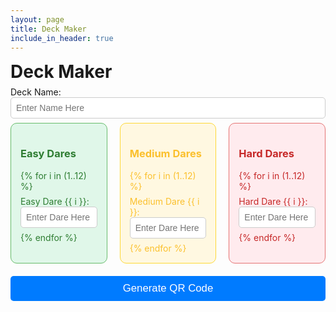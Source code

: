 ```yaml
---
layout: page
title: Deck Maker
include_in_header: true
---
```


# Deck Maker

<style>
    #deck-maker {
        max-width: 1200px;
        margin: 0 auto;
    }

    form label {
        display: block;
        margin: 0.5em 0;
    }

    input[type="text"] {
        width: 100%;
        padding: 8px;
        border-radius: 5px;
        border: 1px solid #ccc;
        font-size: 1em;
        box-sizing: border-box;
    }

    .section {
        padding: 15px;
        margin-bottom: 0px;
        border-radius: 10px;
    }

    .easy-section {
        background-color: #e0f7e9; /* Light green */
        color: #2e7d32; /* Dark green */
        border: 1px solid #66bb6a;
    }

    .medium-section {
        background-color: #fff8e1; /* Light yellow */
        color: #fbc02d; /* Dark yellow */
        border: 1px solid #fdd835;
    }

    .hard-section {
        background-color: #ffebee; /* Light red */
        color: #c62828; /* Dark red */
        border: 1px solid #e57373;
    }

    button {
        display: block;
        width: 100%;
        padding: 10px;
        font-size: 1.2em;
        background-color: #007bff;
        color: #fff;
        border: none;
        border-radius: 5px;
        cursor: pointer;
        margin-top: 20px;
        
    }

    button:hover {
        background-color: #0056b3;
    }

    #qrcode {
        margin:auto;
        margin-top: 20px;
        text-align: center;
        align: center;
        display: block;
        width: 100%;
        border-radius: 5px;
    }

    /* Media query for larger screens */
    @media (min-width: 768px) {
        #deck-maker {
            max-width: 100%;
        }

        /* Wrap only the easy, medium, and hard sections side by side */
        .section-container {
            display: flex;
            gap: 20px;
            justify-content: space-between;
        }

        .section {
            flex: 1; /* Each section takes equal space */
            margin-bottom: 0; /* Remove bottom margin for side-by-side layout */
        }
        #qrcode {
            width: calc(45.5% - 20px); /* Match QR code width to one column's width, accounting for flex gap */
            
        }
    }
</style>

<div id="deck-maker">
    <form id="deckForm">
        <label>Deck Name:
            <input type="text" id="username" placeholder="Enter Name Here" />
        </label>
        <div class="section-container">
            <div class="section easy-section">
                <h3>Easy Dares</h3>
                {% for i in (1..12) %}
                    <label>Easy Dare {{ i }}:
                        <input type="text" id="easy{{ i }}" placeholder="Enter Dare Here" />
                    </label>
                {% endfor %}
            </div>
            <div class="section medium-section">
                <h3>Medium Dares</h3>
                {% for i in (1..12) %}
                    <label>Medium Dare {{ i }}:
                        <input type="text" id="medium{{ i }}" placeholder="Enter Dare Here" />
                    </label>
                {% endfor %}
            </div>
            <div class="section hard-section">
                <h3>Hard Dares</h3>
                {% for i in (1..12) %}
                    <label>Hard Dare {{ i }}:
                        <input type="text" id="hard{{ i }}" placeholder="Enter Dare Here" />
                    </label>
                {% endfor %}
            </div>
        </div>
        <button type="button" onclick="generateQRCode()">Generate QR Code</button>
    </form>
    <canvas id="qrcode"></canvas>
</div>

<script src="https://cdnjs.cloudflare.com/ajax/libs/qrious/4.0.2/qrious.min.js"></script>
<script src="https://cdnjs.cloudflare.com/ajax/libs/pako/2.1.0/pako.min.js"></script>
<script>
    // Function to compile dares into a CSV string (same as Swift's compileDaresIntoString)
    function compileDaresIntoString(easy, medium, hard, deckName) {
        const easyDares = easy.join(', ');
        const mediumDares = medium.join(', ');
        const hardDares = hard.join(', ');
        return `${deckName},\n${easyDares}, ${mediumDares}, ${hardDares}`;
    }
    // Function to generate a QR code
    function generateQRCode() {
        // Step 1: Get values from form fields
        const deckName = document.getElementById('username').value.trim();
        const easyDares = Array.from({ length: 12 }, (_, i) => document.getElementById(`easy${i + 1}`).value.trim());
        const mediumDares = Array.from({ length: 12 }, (_, i) => document.getElementById(`medium${i + 1}`).value.trim());
        const hardDares = Array.from({ length: 12 }, (_, i) => document.getElementById(`hard${i + 1}`).value.trim());
         console.log(easyDares);
        // Step 2: Prepare the CSV string
        const compiledString = compileDaresIntoString(easyDares, mediumDares, hardDares, deckName || 'Random Deck');
        console.log(compiledString);
         // Step 3: Convert string to UTF-8 encoded data (Uint8Array)
        const utf8Encoder = new TextEncoder();
        const inputData = utf8Encoder.encode(compiledString);
        // Step 4: Compress the UTF-8 data using Zlib
        const compressedData = pako.deflateRaw(inputData);
        // Step 5: Convert the compressed data (Uint8Array) to Base64
        const compressedString = Array.from(compressedData, (byte) => String.fromCharCode(byte)).join('');
        const base64EncodedString = btoa(String.fromCharCode(...compressedData));
        console.log(compiledString);
        console.log(base64EncodedString);
        // Step 6: Generate the QR code using the Base64 string
        const qr = new QRious({
            element: document.getElementById('qrcode'),
            value: base64EncodedString,
            size: 600, // Set the size of the QR code
            foreground: 'black', // Foreground color of the QR code
            background: 'white', // Background color of the QR code
        });
    }
</script>


